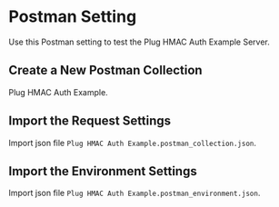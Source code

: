 # Postman Setting

Use this Postman setting to test the Plug HMAC Auth Example Server.

## Create a New Postman Collection

Plug HMAC Auth Example.

## Import the Request Settings

Import json file `Plug HMAC Auth Example.postman_collection.json`.

## Import the Environment Settings

Import json file `Plug HMAC Auth Example.postman_environment.json`.